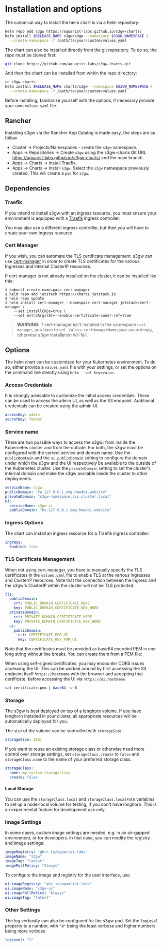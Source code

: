 # Installation and options

The canonical way to install the helm chart is via a helm repository:

```bash
helm repo add s3gw https://aquarist-labs.github.io/s3gw-charts/
helm install $RELEASE_NAME s3gw/s3gw --namespace $S3GW_NAMESPACE \
  --create-namespace -f /path/to/your/custom/values.yaml
```

The chart can also be installed directly from the git repository. To do so, the
repo must be cloned first:

```bash
git clone https://github.com/aquarist-labs/s3gw-charts.git
```

And then the chart can be installed from within the repo directory:

```bash
cd s3gw-charts
helm install $RELEASE_NAME charts/s3gw --namespace $S3GW_NAMESPACE \
  --create-namespace -f /path/to/your/custom/values.yaml
```

Before installing, familiarize yourself with the options, if necessary provide
your own `values.yaml` file.

## Rancher

Installing s3gw via the Rancher App Catalog is made easy, the steps are as
follow

- Cluster -> Projects/Namespaces - create the `s3gw` namespace.
- Apps -> Repositories -> Create `s3gw` using the s3gw-charts Git URL
  <https://aquarist-labs.github.io/s3gw-charts/> and the main branch.
- Apps -> Charts -> Install Traefik.
- Apps -> Charts -> Install `s3gw`. Select the `s3gw` namespace previously created.
  This will create a `pvc` for `s3gw`.

## Dependencies

### Traefik

If you intend to install s3gw with an ingress resource, you must ensure your
environment is equipped with a [Traefik](https://helm.traefik.io/traefik)
ingress controller.

You may also use a different ingress controller, but then you will have to
create your own ingress resource.

### Cert Manager

If you wish, you can automate the TLS certificate management.
s3gw can use [cert-manager](https://cert-manager.io/) in order to create TLS
certificates for the various Ingresses and internal ClusterIP resources.

If cert-manager is not already installed on the cluster,
it can be installed like this:

```shell
$ kubectl create namespace cert-manager
$ helm repo add jetstack https://charts.jetstack.io
$ helm repo update
$ helm install cert-manager --namespace cert-manager jetstack/cert-manager \
    --set installCRDs=true \
    --set extraArgs[0]=--enable-certificate-owner-ref=true
```

> **WARNING**: if cert-manager isn't installed in the namespace `cert-manager`,
> you have to set `.Values.certManagerNamespace` accordingly,
otherwise s3gw installation will fail.

## Options

The helm chart can be customized for your Kubernetes environment. To do so,
either provide a `values.yaml` file with your settings, or set the options on
the command line directly using `helm --set key=value`.

### Access Credentials

It is strongly advisable to customize the initial access credentials.
These can be used to access the admin UI, as well as the S3 endpoint. Additional
credentials can be created using the admin UI.

```yaml
accessKey: admin
secretKey: foobar
```

### Service name

There are two possible ways to access the s3gw: from inside the Kubernetes
cluster and from the outside. For both, the s3gw must be configured with the
correct service and domain name. Use the `publicDomtain` and the
`ui.publicDomain` setting to configure the domain under which the s3gw and the
UI respectively be available to the outside of the Kubernetes cluster. Use the
`privateDomain` setting to set the cluster's internal domain and make the s3gw
available inside the cluster to other deployments.

```yaml
serviceName: s3gw
publicDomain: "fe.127.0.0.1.omg.howdoi.website"
privateDomain: "s3gw-namespace.svc.cluster.local"
ui:
  serviceName: s3gw-ui
  publicDomain: "be.127.0.0.1.omg.howdoi.website"
```

### Ingress Options

The chart can install an ingress resource for a Traefik ingress controller:

```yaml
ingress:
  enabled: true
```

### TLS Certificate Management

When not using cert-manager, you have to manually specify
the TLS certificates in the `values.yaml` file to enable TLS
at the various Ingresses and ClusterIP resources.
Note that the connection between the Ingress and the s3gw's ClusterIP
within the cluster will not be TLS protected.

```yaml
tls:
  publicDomain:
    crt: PUBLIC_DOMAIN_CERTIFICATE_HERE
    key: PUBLIC_DOMAIN_CERTIFICATE_KEY_HERE
  privateDomain:
    crt: PRIVATE_DOMAIN_CERTIFICATE_HERE
    key: PRIVATE_DOMAIN_CERTIFICATE_KEY_HERE
  ui:
    publicDomain:
      crt: CERTIFICATE_FOR_UI
      key: CERTIFICATE_KEY_FOR_UI
```

Note that the certificates must be provided as base64 encoded PEM in one long
string without line breaks. You can create them from a PEM file:

When using self-signed certificates, you may encounter CORS issues accessing the
UI. This can be worked around by first accessing the S3 endpoint itself
`https://hostname` with the browser and accepting that certificate, before
accessing the UI via `https://ui.hostname`

```bash
cat certificate.pem | base64 -w 0
```

### Storage

The s3gw is best deployed on top of a [longhorn](https://longhorn.io) volume. If
you have longhorn installed in your cluster, all appropriate resources will be
automatically deployed for you.

The size of the volume can be controlled with `storageSize`:

```yaml
storageSize: 10Gi
```

If you want to reuse an existing storage class or otherwise need more control
over storage settings, set `storageClass.create` to `false` and
`storageClass.name` to the name of your preferred storage class.

```yaml
storageClass:
  name: my-custom-storageclass
  create: false
```

#### Local Storage

You can use the `storageClass.local` and `storageClass.localPath` variables to
set up a node-local volume for testing, if you don't have longhorn. This is an
experimental feature for development use only.

### Image Settings

In some cases, custom image settings are needed, e.g. in an air-gapped
environment, or for developers. In that case, you can modify the registry and
image settings:

```yaml
imageRegistry: "ghcr.io/aquarist-labs"
imageName: "s3gw"
imageTag: "latest"
imagePullPolicy: "Always"
```

To configure the image and registry for the user interface, use:

```yaml
ui.imageRegistry: "ghc.io/aquarist-labs"
ui.imageName: "s3gw-ui"
ui.imagePullPolicy: "Always"
ui.imageTag: "latest"
```

### Other Settings

The log verbosity can also be configured for the s3gw pod. Set the `logLevel`
property to a number, with `"0"` being the least verbose and higher numbers
being more verbose:

```yaml
logLevel: "1"
```
